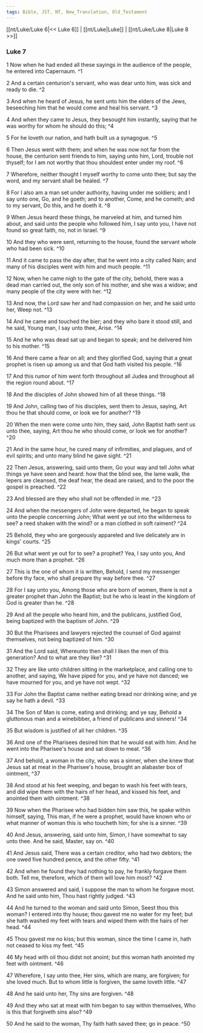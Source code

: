 ```yaml
---
tags: Bible, JST, NT, New_Translation, Old_Testament
---
```


[[nt/Luke/Luke 6|<< Luke 6]] | [[nt/Luke|Luke]] | [[nt/Luke/Luke 8|Luke 8 >>]]

### Luke 7

1 Now when he had ended all these sayings in the audience of the people, he entered into Capernaum.  ^1

2 And a certain centurion\'s servant, who was dear unto him, was sick and ready to die.  ^2

3 And when he heard of Jesus, he sent unto him the elders of the Jews, beseeching him that he would come and heal his servant.  ^3

4 And when they came to Jesus, they besought him instantly, saying that he was worthy for whom he should do this;  ^4

5 For he loveth our nation, and hath built us a synagogue.  ^5

6 Then Jesus went with them; and when he was now not far from the house, the centurion sent friends to him, saying unto him, Lord, trouble not thyself; for I am not worthy that thou shouldest enter under my roof.  ^6

7 Wherefore, neither thought I myself worthy to come unto thee; but say the word, and my servant shall be healed.  ^7

8 For I also am a man set under authority, having under me soldiers; and I say unto one, Go, and he goeth; and to another, Come, and he cometh; and to my servant, Do this, and he doeth it.  ^8

9 When Jesus heard these things, he marveled at him, and turned him about, and said unto the people who followed him, I say unto you, I have not found so great faith, no, not in Israel.  ^9

10 And they who were sent, returning to the house, found the servant whole who had been sick.  ^10

11 And it came to pass the day after, that he went into a city called Nain; and many of his disciples went with him and much people.  ^11

12 Now, when he came nigh to the gate of the city, behold, there was a dead man carried out, the only son of his mother, and she was a widow; and many people of the city were with her.  ^12

13 And now, the Lord saw her and had compassion on her, and he said unto her, Weep not.  ^13

14 And he came and touched the bier; and they who bare it stood still, and he said, Young man, I say unto thee, Arise.  ^14

15 And he who was dead sat up and began to speak; and he delivered him to his mother.  ^15

16 And there came a fear on all; and they glorified God, saying that a great prophet is risen up among us and that God hath visited his people.  ^16

17 And this rumor of him went forth throughout all Judea and throughout all the region round about.  ^17

18 And the disciples of John showed him of all these things.  ^18

19 And John, calling two of his disciples, sent them to Jesus, saying, Art thou he that should come, or look we for another?  ^19

20 When the men were come unto him, they said, John Baptist hath sent us unto thee, saying, Art thou he who should come, or look we for another?  ^20

21 And in the same hour, he cured many of infirmities, and plagues, and of evil spirits; and unto many blind he gave sight.  ^21

22 Then Jesus, answering, said unto them, Go your way and tell John what things ye have seen and heard: how that the blind see, the lame walk, the lepers are cleansed, the deaf hear, the dead are raised, and to the poor the gospel is preached.  ^22

23 And blessed are they who shall not be offended in me.  ^23

24 And when the messengers of John were departed, he began to speak unto the people concerning John; What went ye out into the wilderness to see? a reed shaken with the wind? or a man clothed in soft raiment?  ^24

25 Behold, they who are gorgeously appareled and live delicately are in kings\' courts.  ^25

26 But what went ye out for to see? a prophet? Yea, I say unto you, And much more than a prophet.  ^26

27 This is the one of whom it is written, Behold, I send my messenger before thy face, who shall prepare thy way before thee.  ^27

28 For I say unto you, Among those who are born of women, there is not a greater prophet than John the Baptist; but he who is least in the kingdom of God is greater than he.  ^28

29 And all the people who heard him, and the publicans, justified God, being baptized with the baptism of John.  ^29

30 But the Pharisees and lawyers rejected the counsel of God against themselves, not being baptized of him.  ^30

31 And the Lord said, Whereunto then shall I liken the men of this generation? And to what are they like?  ^31

32 They are like unto children sitting in the marketplace, and calling one to another, and saying, We have piped for you, and ye have not danced; we have mourned for you, and ye have not wept.  ^32

33 For John the Baptist came neither eating bread nor drinking wine; and ye say he hath a devil.  ^33

34 The Son of Man is come, eating and drinking; and ye say, Behold a gluttonous man and a winebibber, a friend of publicans and sinners!  ^34

35 But wisdom is justified of all her children.  ^35

36 And one of the Pharisees desired him that he would eat with him. And he went into the Pharisee\'s house and sat down to meat.  ^36

37 And behold, a woman in the city, who was a sinner, when she knew that Jesus sat at meat in the Pharisee\'s house, brought an alabaster box of ointment,  ^37

38 And stood at his feet weeping, and began to wash his feet with tears, and did wipe them with the hairs of her head, and kissed his feet, and anointed them with ointment.  ^38

39 Now when the Pharisee who had bidden him saw this, he spake within himself, saying, This man, if he were a prophet, would have known who or what manner of woman this is who toucheth him; for she is a sinner.  ^39

40 And Jesus, answering, said unto him, Simon, I have somewhat to say unto thee. And he said, Master, say on.  ^40

41 And Jesus said, There was a certain creditor, who had two debtors; the one owed five hundred pence, and the other fifty.  ^41

42 And when he found they had nothing to pay, he frankly forgave them both. Tell me, therefore, which of them will love him most?  ^42

43 Simon answered and said, I suppose the man to whom he forgave most. And he said unto him, Thou hast rightly judged.  ^43

44 And he turned to the woman and said unto Simon, Seest thou this woman? I entered into thy house; thou gavest me no water for my feet; but she hath washed my feet with tears and wiped them with the hairs of her head.  ^44

45 Thou gavest me no kiss; but this woman, since the time I came in, hath not ceased to kiss my feet.  ^45

46 My head with oil thou didst not anoint; but this woman hath anointed my feet with ointment.  ^46

47 Wherefore, I say unto thee, Her sins, which are many, are forgiven; for she loved much. But to whom little is forgiven, the same loveth little.  ^47

48 And he said unto her, Thy sins are forgiven.  ^48

49 And they who sat at meat with him began to say within themselves, Who is this that forgiveth sins also?  ^49

50 And he said to the woman, Thy faith hath saved thee; go in peace.  ^50

 
